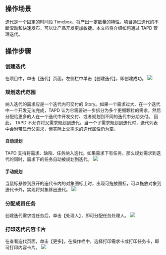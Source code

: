## 操作场景
迭代是一个固定的时间段 Timebox，将产出一定数量的特性。项目通过迭代的不断滚动和快速发布，可以让产品开发更加敏捷。本文档将介绍如何通过 TAPD 管理迭代。

 

## 操作步骤
### 创建迭代
在项目中，单击【迭代】页面，左侧栏中单击【创建迭代】，即创建成功。
![](https://main.qcloudimg.com/raw/72b4fad9500f2dc7f6d4420ca2b6192f.png)



 

### 规划迭代范围
纳入迭代的需求应是一个迭代内可交付的 Story。如果一个需求过大、在一个迭代中一个开发无法完成，TAPD 认为它需要进一步拆分为多个更细颗粒的需求，然后分配给更多的人在一个迭代中开发交付、或者规划到不同的迭代中分期交付。
因此， TAPD 不允许将父需求规划到迭代。当一个子需求规划到迭代时，迭代列表中会附带显示父需求，但实际上父需求的迭代属性仍为空。

 
#### 自动规划
TAPD 支持将需求、缺陷、任务纳入迭代。如果需求下有任务，那么规划需求到迭代的同时，需求下的任务自动被规划到迭代。
![](https://main.qcloudimg.com/raw/06f1a671630dc2474bec2756c9248727.png)

#### 手动规划
当鼠标悬停到展开的迭代卡内的对象图标上时，出现可拖放图标，可以拖放对象到迭代卡外，实现将对象移出迭代。
![](https://main.qcloudimg.com/raw/d89a51ce141da04ce53b58d9c1708ccc.png)


 


### 分配成员任务
创建迭代需求或任务后，单击【处理人】，即可分配任务处理人。
![](https://main.qcloudimg.com/raw/e9591435a5f054816e8a4fddab225d50.png)

 

### 打印迭代内容卡片
在查看迭代页面，单击【更多】，在操作栏中，选择打印需求卡或打印任务卡，即可打印内容卡片。
![](https://main.qcloudimg.com/raw/5b048413c2e47e36a1600e139ee70da1.png)


